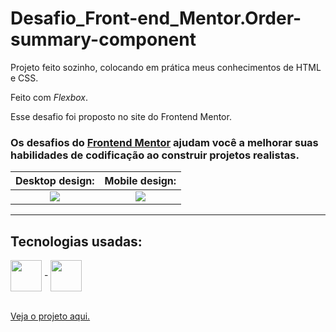 # Desafio_Front-end_Mentor.Order-summary-component

Projeto feito sozinho, colocando em prática meus conhecimentos de HTML e CSS.

Feito com <em>Flexbox</em>.

Esse desafio foi proposto no site do Frontend Mentor.

### Os desafios do [Frontend Mentor](https://www.frontendmentor.io) ajudam você a melhorar suas habilidades de codificação ao construir projetos realistas. 

Desktop design:            |  Mobile design:
:-------------------------:|:-------------------------:
<img src="https://res.cloudinary.com/dz209s6jk/image/upload/v1628162588/Challenges/ztpxtbfhkp1af0guaylg.jpg">  |  <img src="https://res.cloudinary.com/dz209s6jk/image/upload/v1628162637/Challenges/pjrjfg9xfetnh9gsl6oh.jpg">

---------------------------------------

## Tecnologias usadas:

<div>
  <img align = "center" width="50px" src = "https://cdn.jsdelivr.net/gh/devicons/devicon/icons/html5/html5-plain-wordmark.svg"> -
  <img align = "center" width="50px" src = "https://cdn.jsdelivr.net/gh/devicons/devicon/icons/css3/css3-plain-wordmark.svg">
</div>

<br>

<a href = "https://guilherme-goncalves-de-souza.github.io/Desafio_Front-end_Mentor.Order-summary-component/"> Veja o projeto aqui. </a>


